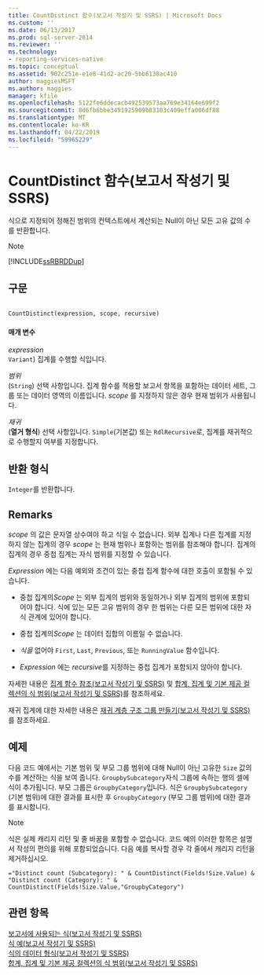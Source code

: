 ```yaml
---
title: CountDistinct 함수(보고서 작성기 및 SSRS) | Microsoft Docs
ms.custom: ''
ms.date: 06/13/2017
ms.prod: sql-server-2014
ms.reviewer: ''
ms.technology:
- reporting-services-native
ms.topic: conceptual
ms.assetid: 902c251e-e1e8-41d2-ac20-5bb6138ac410
author: maggiesMSFT
ms.author: maggies
manager: kfile
ms.openlocfilehash: 5122fe6ddecacb492539573aa769e34164e699f2
ms.sourcegitcommit: 8d6fb6bbe3491925909b83103c409effa006df88
ms.translationtype: MT
ms.contentlocale: ko-KR
ms.lasthandoff: 04/22/2019
ms.locfileid: "59965229"
---
```

# <a name="countdistinct-function-report-builder-and-ssrs"></a>CountDistinct 함수(보고서 작성기 및 SSRS)
  식으로 지정되어 정해진 범위의 컨텍스트에서 계산되는 Null이 아닌 모든 고유 값의 수를 반환합니다.  
  
> [!NOTE]  
>  [!INCLUDE[ssRBRDDup](../../includes/ssrbrddup-md.md)]  
  
## <a name="syntax"></a>구문  
  
```  
  
CountDistinct(expression, scope, recursive)  
```  
  
#### <a name="parameters"></a>매개 변수  
 *expression*  
 `Variant`) 집계를 수행할 식입니다.  
  
 *범위*  
 (`String`) 선택 사항입니다. 집계 함수를 적용할 보고서 항목을 포함하는 데이터 세트, 그룹 또는 데이터 영역의 이름입니다. *scope* 를 지정하지 않은 경우 현재 범위가 사용됩니다.  
  
 *재귀*  
 (**열거 형식**) 선택 사항입니다. `Simple`(기본값) 또는 `RdlRecursive`로, 집계를 재귀적으로 수행할지 여부를 지정합니다.  
  
## <a name="return-type"></a>반환 형식  
 `Integer`를 반환합니다.  
  
## <a name="remarks"></a>Remarks  
 *scope* 의 값은 문자열 상수여야 하고 식일 수 없습니다. 외부 집계나 다른 집계를 지정하지 않는 집계의 경우 *scope* 는 현재 범위나 포함하는 범위를 참조해야 합니다. 집계의 집계의 경우 중첩 집계는 자식 범위를 지정할 수 있습니다.  
  
 *Expression* 에는 다음 예외와 조건이 있는 중첩 집계 함수에 대한 호출이 포함될 수 있습니다.  
  
-   중첩 집계의*Scope* 는 외부 집계의 범위와 동일하거나 외부 집계의 범위에 포함되어야 합니다. 식에 있는 모든 고유 범위의 경우 한 범위는 다른 모든 범위에 대한 자식 관계에 있어야 합니다.  
  
-   중첩 집계의*Scope* 는 데이터 집합의 이름일 수 없습니다.  
  
-   *식을* 없어야 `First`, `Last`, `Previous`, 또는 `RunningValue` 함수입니다.  
  
-   *Expression* 에는 *recursive*를 지정하는 중첩 집계가 포함되지 않아야 합니다.  
  
 자세한 내용은 [집계 함수 참조&#40;보고서 작성기 및 SSRS&#41;](report-builder-functions-aggregate-functions-reference.md) 및 [합계, 집계 및 기본 제공 컬렉션의 식 범위&#40;보고서 작성기 및 SSRS&#41;](expression-scope-for-totals-aggregates-and-built-in-collections.md)를 참조하세요.  
  
 재귀 집계에 대한 자세한 내용은 [재귀 계층 구조 그룹 만들기&#40;보고서 작성기 및 SSRS&#41;](creating-recursive-hierarchy-groups-report-builder-and-ssrs.md)를 참조하세요.  
  
## <a name="example"></a>예제  
 다음 코드 예에서는 기본 범위 및 부모 그룹 범위에 대해 Null이 아닌 고유한 `Size` 값의 수를 계산하는 식을 보여 줍니다. `GroupbySubcategory`자식 그룹에 속하는 행의 셀에 식이 추가됩니다. 부모 그룹은 `GroupbyCategory`입니다. 식은 `GroupbySubcategory` (기본 범위)에 대한 결과를 표시한 후 `GroupbyCategory` (부모 그룹 범위)에 대한 결과를 표시합니다.  
  
> [!NOTE]  
>  식은 실제 캐리지 리턴 및 줄 바꿈을 포함할 수 없습니다. 코드 예의 이러한 항목은 설명서 작성의 편의를 위해 포함되었습니다. 다음 예를 복사할 경우 각 줄에서 캐리지 리턴을 제거하십시오.  
  
```  
="Distinct count (Subcategory): " & CountDistinct(Fields!Size.Value) &   
"Distinct count (Category): " & CountDistinct(Fields!Size.Value,"GroupbyCategory")  
```  
  
## <a name="see-also"></a>관련 항목  
 [보고서에 사용되는 식&#40;보고서 작성기 및 SSRS&#41;](expression-uses-in-reports-report-builder-and-ssrs.md)   
 [식 예&#40;보고서 작성기 및 SSRS&#41;](expression-examples-report-builder-and-ssrs.md)   
 [식의 데이터 형식&#40;보고서 작성기 및 SSRS&#41;](expressions-report-builder-and-ssrs.md)   
 [합계, 집계 및 기본 제공 컬렉션의 식 범위&#40;보고서 작성기 및 SSRS&#41;](expression-scope-for-totals-aggregates-and-built-in-collections.md)  
  
  
